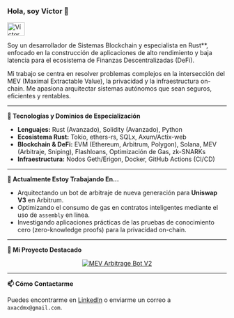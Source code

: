 ### Hola, soy Víctor 👋

<p align="left">
  <a href="https://www.linkedin.com/in/victor-omar-malpica-guillen-810325372/" target="blank">
    <img align="center" src="https://raw.githubusercontent.com/rahuldkjain/github-profile-readme-generator/master/src/images/icons/Social/linked-in-alt.svg" alt="Víctor Omar Malpica Guillen" height="30" width="40" />
  </a>
</p>

Soy un desarrollador de Sistemas Blockchain y especialista en Rust**, enfocado en la construcción de aplicaciones de alto rendimiento y baja latencia para el ecosistema de Finanzas Descentralizadas (DeFi).

Mi trabajo se centra en resolver problemas complejos en la intersección del MEV (Maximal Extractable Value), la privacidad y la infraestructura on-chain. Me apasiona arquitectar sistemas autónomos que sean seguros, eficientes y rentables.

---

**🔧 Tecnologías y Dominios de Especialización**

* **Lenguajes:** Rust (Avanzado), Solidity (Avanzado), Python
* **Ecosistema Rust:** Tokio, ethers-rs, SQLx, Axum/Actix-web
* **Blockchain & DeFi:** EVM (Ethereum, Arbitrum, Polygon), Solana, MEV (Arbitraje, Sniping), Flashloans, Optimización de Gas, zk-SNARKs
* **Infraestructura:** Nodos Geth/Erigon, Docker, GitHub Actions (CI/CD)

---

**🔭 Actualmente Estoy Trabajando En...**

* Arquitectando un bot de arbitraje de nueva generación para **Uniswap V3** en Arbitrum.
* Optimizando el consumo de gas en contratos inteligentes mediante el uso de `assembly` en línea.
* Investigando aplicaciones prácticas de las pruebas de conocimiento cero (zero-knowledge proofs) para la privacidad on-chain.

---

**🚀 Mi Proyecto Destacado**

<p align="center">
  <a href="https://github.com/VictorOmar111/MEV_ARBITRAGE_BOT_V2">
    <img src="https://github-readme-stats.vercel.app/api/pin/?username=VictorOmar111&repo=MEV_ARBITRAGE_BOT_V2&theme=dark&show_owner=true" alt="MEV Arbitrage Bot V2">
  </a>
</p>

---

**📫 Cómo Contactarme**

Puedes encontrarme en [LinkedIn](https://www.linkedin.com/in/victor-omar-malpica-guillen-810325372/) o enviarme un correo a `axacdmx@gmail.com`.
